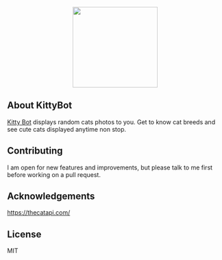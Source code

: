 <p align="center"><img height="188" width="198" src="https://i.ibb.co/3WfS8Mk/photo-2020-06-27-02-59-00.jpg"></p>

## About KittyBot

[Kitty Bot](http://t.me/laraplaybot) displays random cats photos to you. Get to know cat breeds and see cute
cats displayed anytime non stop. 

## Contributing

I am open for new features and improvements, but please talk to me first before working on a pull request.

## Acknowledgements

https://thecatapi.com/

## License

MIT
